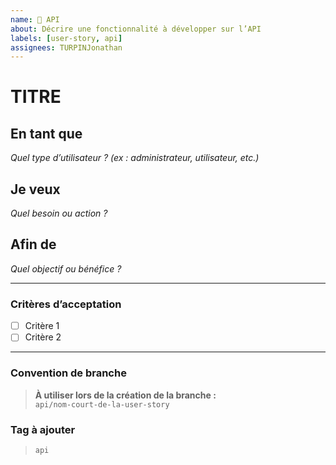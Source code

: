 ```yaml
---
name: 📖 API
about: Décrire une fonctionnalité à développer sur l’API
labels: [user-story, api]
assignees: TURPINJonathan
---
```


# TITRE

## En tant que

_Quel type d’utilisateur ? (ex : administrateur, utilisateur, etc.)_

## Je veux

_Quel besoin ou action ?_

## Afin de

_Quel objectif ou bénéfice ?_

---

### Critères d’acceptation

- [ ] Critère 1
- [ ] Critère 2

---

### Convention de branche

> **À utiliser lors de la création de la branche :**  
> `api/nom-court-de-la-user-story`

### Tag à ajouter

> `api`